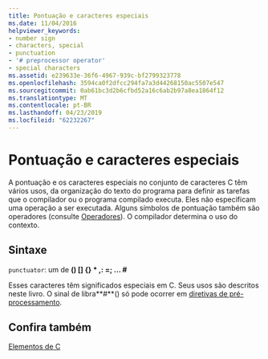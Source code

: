 ```yaml
---
title: Pontuação e caracteres especiais
ms.date: 11/04/2016
helpviewer_keywords:
- number sign
- characters, special
- punctuation
- '# preprocessor operator'
- special characters
ms.assetid: e239633e-36f6-4967-939c-bf2799323778
ms.openlocfilehash: 3594ca0f2dfcc294fa7a3d44268150ac5507e547
ms.sourcegitcommit: 0ab61bc3d2b6cfbd52a16c6ab2b97a8ea1864f12
ms.translationtype: MT
ms.contentlocale: pt-BR
ms.lasthandoff: 04/23/2019
ms.locfileid: "62232267"
---
```

# <a name="punctuation-and-special-characters"></a>Pontuação e caracteres especiais

A pontuação e os caracteres especiais no conjunto de caracteres C têm vários usos, da organização do texto do programa para definir as tarefas que o compilador ou o programa compilado executa. Eles não especificam uma operação a ser executada. Alguns símbolos de pontuação também são operadores (consulte [Operadores](../c-language/c-operators.md)). O compilador determina o uso do contexto.

## <a name="syntax"></a>Sintaxe

`punctuator`: um de **() [] {} \* ,: =;   ... #**

Esses caracteres têm significados especiais em C. Seus usos são descritos neste livro. O sinal de libra**#**() só pode ocorrer em [diretivas de pré-processamento](../preprocessor/preprocessor-directives.md).

## <a name="see-also"></a>Confira também

[Elementos de C](../c-language/elements-of-c.md)
